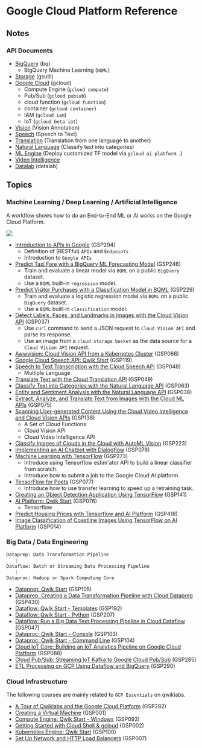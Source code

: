 # Google Cloud Platform Reference



## Notes



### API Documents

*   [BigQuery](api_doc/bq_api.md) (bq)
    *   BigQuery Machine Learning (`BQML`)
*   [Storage](api_doc/gsutil_api.md) (gsutil)
*   [Google Cloud](api_doc/gcloud_api.md) (gcloud)
    *   Compute Engine (`gcloud compute`)
    *   Pub/Sub (`gcloud pubsub`)
    *   cloud function (`gcloud function`)
    *   container (`gcloud container`)
    *   IAM (`gcloud iam`)
    *   IoT (`gcloud beta iot`)
*   [Vision](api_doc/gvision_api.md) (Vision Annotation)
*   [Speech](api_doc/gspeech_api.md) (Speech to Text)
*   [Translation](api_doc/gtranslation_api.md) (Translation from one language to another)
*   [Natural Language](api_doc/gnl_api.md) (Classify text into categories)
*   [ML Engine](api_doc/gml_engine.md) (Deploy customized TF model via `gcloud ai-platform `.)
*   [Video Intelligence](api_doc/gvideo_API.md)
*   [Datalab](api_doc/datalab_api.md) (datalab)



## Topics

### Machine Learning / Deep Learning / Artificial Intelligence

A workflow shows how to do an End-to-End ML or AI works on the Google Cloud Platform.

![](https://cloud.google.com/images/ai-platform/cloud-ai-platform.svg?hl=zh-tw)



* [Introduction to APIs in Google](ML_DL_AI/google_api.md) (GSP294)
    * Definition of (RESTful) `APIs` and `Endpoints`
    * Introduction to `Google APIs`
*   [Predict Taxi Fare with a BigQuery ML Forecasting Model](ML_DL_AI/Predict_Taxi_Fare.md) (GSP246)
    *   Train and evaluate a linear model via `BQML` on a public `BigQuery` dataset.
    *   Use a `BQML` built-in `regression` model.
*   [Predict Visitor Purchases with a Classification Model in BQML](ML_DL_AI/Predict_Visitor_Purchases.md) (GSP229)
    *   Train and evaluate a logistic regression model via `BQML` on a public `BigQuery` dataset.
    *   Use a `BQML` built-in `classification` model.
* [Detect Labels, Faces, and Landmarks in Images with the Cloud Vision API](ML_DL_AI/Cloud_Vision_API.md) (GSP037)
    *   Use `curl` command to send a JSON request to `Cloud Vision API` and parse its response.
    *   Use an image from a `cloud storage bucket` as the data source for a `Cloud Vision API` request.
*   [Awwvision: Cloud Vision API from a Kubernetes Cluster](ML_DL_AI/k8s_cluster_vision_api.md) (GSP066)
*   [Google Cloud Speech API: Qwik Start](ML_DL_AI/Cloud_Speech.md) (GSP119)
*   [Speech to Text Transcription with the Cloud Speech API](ML_DL_AI/Cloud_Speech_2.md) (GSP048)
    *   Multiple Language
*   [Translate Text with the Cloud Translation API](ML_DL_AI/Cloud_Translation.md) (GSP049)
*   [Classify Text into Categories with the Natural Language API](ML_DL_AI/Natural_Language.md) (GSP063)
*   [Entity and Sentiment Analysis with the Natural Language API](ML_DL_AI/entity_sentiment_nl.md) (GSP038)
*   [Extract, Analyze, and Translate Text from Images with the Cloud ML APIs](ML_DL_AI/Cloud_ML.md) (GSP075)
*   [Scanning User-generated Content Using the Cloud Video Intelligence and Cloud Vision APIs](ML_DL_AI/Cloud_Video_Vision.md) (GSP138)
    *   A Set of Cloud Functions
    *   Cloud Vision API
    *   Cloud Video Intelligence API
* [Classify Images of Clouds in the Cloud with AutoML Vision](ML_DL_AI/classify_image_automl_vision.md) (GSP223)
* [Implementing an AI Chatbot with Dialogflow](ML_DL_AI/ai_chatbot_dialogflow.md) (GSP078)
* [Machine Learning with TensorFlow](ML_DL_AI/ML_Tensorflow.md) (GSP273)
    * Introduce using Tensorflow estim'ator API to build a linear classifier from scratch.
    * Introduce how to submit a job to the Google Cloud AI platform.
* [TensorFlow for Poets](ML_DL_AI/tf_poets.md) (GSP077)
    * Introduce how to use transfer learning to speed up a retraining task.
* [Creating an Object Detection Application Using TensorFlow](ML_DL_AI/object_detection_tensorflow.md) (GSP141)
*   [AI Platform: Qwik Start](ML_DL_AI/Cloud_ML_Engine.md) (GSP076)
    *   Tensorflow
*   [Predict Housing Prices with Tensorflow and AI Platform](ML_DL_AI/housing_prices_tf_ai_platform.md) (GSP418)
*   [Image Classification of Coastline Images Using TensorFlow on AI Platform](ML_DL_AI/img_cls_tf_aiplatform.md) (GSP014)



### Big Data / Data Engineering

```text
Dataprep: Data Transformation Pipeline
   ｜
Dataflow: Batch or Streaming Data Processing Pipeline
   ｜
Dataproc: Hadoop or Spark Computing Core
```

*   [Dataprep: Qwik Start](BigData_DataEngineering/Data_Prep.md) (GSP105)
*   [Dataprep: Creating a Data Transformation Pipeline with Cloud Dataprep](BigData_DataEngineering/Data_Prep_Pipeline.md) (GSP430)
*   [Dataflow: Qwik Start - Templates](BigData_DataEngineering/Data_Flow_Templates.md) (GSP192)
*   [Dataflow: Qwik Start - Python](BigData_DataEngineering/Data_Flow_Python.md) (GSP207)
*   [Dataflow: Run a Big Data Text Processing Pipeline in Cloud Dataflow](BigData_DataEngineering/Data_Flow_Pipeline.md) (GSP047)
*   [Dataproc: Qwik Start - Console](BigData_DataEngineering/data_proc_console.md) (GSP103)
*   [Dataproc: Qwik Start - Command Line](BigData_DataEngineering/data_proc_cli.md) (GSP104)
*   [Cloud IoT Core: Building an IoT Analytics Pipeline on Google Cloud Platform](BigData_DataEngineering/cloud_iot_core.md) (GSP088)
*   [Cloud Pub/Sub: Streaming IoT Kafka to Google Cloud Pub/Sub](BigData_DataEngineering/iot_kafka_pub_sub.md) (GSP285)
*   [ETL Processing on GCP Using Dataflow and BigQuery](BigData_DataEngineering/etl_gcp_dataflow_bigquery.md) (GSP290)



### Cloud Infrastructure

The following courses are mainly related to `GCP Essentials` on qwiklabs.

*   [A Tour of Qwiklabs and the Google Cloud Platform](CloudInfrastructure/qwiklab_gcp.md) (GSP282)
*   [Creating a Virtual Machine](CloudInfrastructure/Create_VMs.md) (GSP001)
*   [Compute Engine: Qwik Start - Windows](CloudInfrastructure/Create_Windows_VMs.md) (GSP093)
*   [Getting Started with Cloud Shell & gcloud](CloudInfrastructure/cloud_shell_gcloud.md) (GSP002)
*   [Kubernetes Engine: Qwik Start](CloudInfrastructure/gke_start.md) (GSP100)
*   [Set Up Network and HTTP Load Balancers](CloudInfrastructure/network_http_balancer.md) (GSP007)













